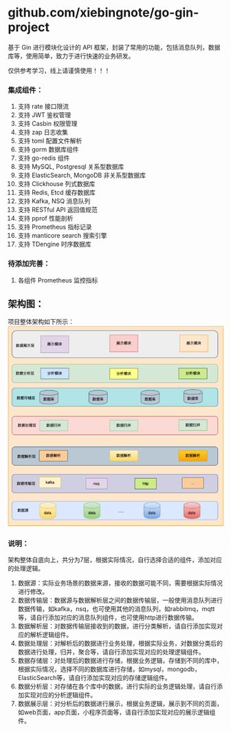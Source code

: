 # github.com/xiebingnote/go-gin-project

基于 Gin 进行模块化设计的 API 框架，封装了常用的功能，包括消息队列，数据库等，使用简单，致力于进行快速的业务研发。

仅供参考学习，线上请谨慎使用！！！

### 集成组件：

1. 支持 rate 接口限流
2. 支持 JWT 鉴权管理
3. 支持 Casbin 权限管理
4. 支持 zap 日志收集
5. 支持 toml 配置文件解析
6. 支持 gorm 数据库组件
7. 支持 go-redis 组件
8. 支持 MySQL, Postgresql 关系型数据库
9. 支持 ElasticSearch, MongoDB 非关系型数据库
10. 支持 Clickhouse 列式数据库
11. 支持 Redis, Etcd 缓存数据库
12. 支持 Kafka, NSQ 消息队列
13. 支持 RESTful API 返回值规范
14. 支持 pprof 性能剖析
15. 支持 Prometheus 指标记录
16. 支持 manticore search 搜索引擎
17. 支持 TDengine 时序数据库

### 待添加完善：

1. 各组件 Prometheus 监控指标

## 架构图：

项目整体架构如下所示：
![img.png](img.png)

### 说明：

架构整体自底向上，共分为7层，根据实际情况，自行选择合适的组件，添加对应的处理逻辑。

1. 数据源：实际业务场景的数据来源，接收的数据可能不同，需要根据实际情况进行修改。
2. 数据传输层：数据源与数据解析层之间的数据传输层，一般使用消息队列进行数据传输，如kafka，nsq，也可使用其他的消息队列，如rabbitmq，mqtt等，请自行添加对应的消息队列组件，也可使用http进行数据传输。
3. 数据解析层：对数据传输层接收到的数据，进行分类解析，请自行添加实现对应的解析逻辑组件。
4. 数据处理层：对解析后的数据进行业务处理，根据实际业务，对数据分类后的数据进行处理，归并，聚合等，请自行添加实现对应的处理逻辑组件。
5. 数据存储层：对处理后的数据进行存储，根据业务逻辑，存储到不同的库中，根据实际情况，选择不同的数据库进行存储，如mysql，mongodb，ElasticSearch等，请自行添加实现对应的存储逻辑组件。
6. 数据分析层：对存储在各个库中的数据，进行实际的业务逻辑处理，请自行添加实现对应的分析逻辑组件。
7. 数据展示层：对分析后的数据进行展示，根据业务逻辑，展示到不同的页面，如web页面，app页面，小程序页面等，请自行添加实现对应的展示逻辑组件。